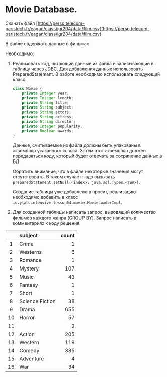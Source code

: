 # Movie Database.

Скачать файл [https://perso.telecom-paristech.fr/eagan/class/igr204/data/film.csv](https://perso.telecom-paristech.fr/eagan/class/igr204/data/film.csv)

В файле содержать данные о фильмах

Необходимо:

1. Реализовать код, читающий данные из файла и записывающий в таблицу через JDBC. Для добавления данных использовать PreparedStatement. В работе необходимо использовать следующий класс:

   ```java
   class Movie {
       private Integer year;
       private Integer length;
       private String title;
       private String subject;
       private String actors;
       private String actress;
       private String director;
       private Integer popularity;
       private Boolean awards;
   }
   ```

   Данные, считываемые из файла должны быть упакованы в экземпляр указанного класса. Затем этот экземпляр должен передаваться коду, который будет отвечать за сохранение данных в БД.

   Обратить внимание, что в файле некоторые значения могут отсутствовать. В таком случает надо вызывать `preparedStatement.setNull(<index>, java.sql.Types.<тип>)`.

   Создание таблицы уже добавлено в проект, реализацию необходимо добавить в класс `io.ylab.intensive.lesson04.movie.MovieLoaderImpl`.

2. Для созданной таблицы написать запрос, выводящий количество фильмов каждого жанра (GROUP BY). Запрос написать в комментариях к коду решения.

|     | subject         | count |
|:---:|:----------------|------:|
|  1  | Crime           |     1 |
|  2  | Westerns        |     6 |
|  3  | Romance         |     1 |
|  4  | Mystery         |   107 |
|  5  | Music           |    43 |
|  6  | Fantasy         |     1 |
|  7  | Short           |     1 |
|  8  | Science Fiction |    38 |
|  9  | Drama           |   655 |
| 10  | Horror          |    57 |
| 11  |                 |     2 |
| 12  | Action          |   205 |
| 13  | Western         |   119 |
| 14  | Comedy          |   385 |
| 15  | Adventure       |     4 |
| 16  | War             |    34 |
